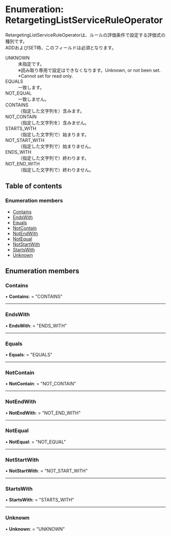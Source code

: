 # Enumeration: RetargetingListServiceRuleOperator


<div lang=\"ja\">RetargetingListServiceRuleOperatorは、ルールの評価条件で設定する評価式の種別です。<br> ADDおよびSET時、このフィールドは必須となります。</div>  <dl class=term>   <dt class=\"term__item\">UNKNOWN</dt>   <dd class=\"term__desc\"><span lang=\"ja\">未指定です。<br>※読み取り専用で設定はできなくなります。</span><span lang=\"en\">Unknown, or not been set.<br>*Cannot set for read only.</span></dd>   <dt class=\"term__item\">EQUALS</dt>   <dd class=\"term__desc\"><span lang=\"ja\">一致します。</span></dd>   <dt class=\"term__item\">NOT_EQUAL</dt>   <dd class=\"term__desc\"><span lang=\"ja\">一致しません。</span></dd>   <dt class=\"term__item\">CONTAINS</dt>   <dd class=\"term__desc\"><span lang=\"ja\">（指定した文字列を）含みます。</span></dd>   <dt class=\"term__item\">NOT_CONTAIN</dt>   <dd class=\"term__desc\"><span lang=\"ja\">（指定した文字列を）含みません。</span></dd>   <dt class=\"term__item\">STARTS_WITH</dt>   <dd class=\"term__desc\"><span lang=\"ja\">（指定した文字列で）始まります。</span></dd>   <dt class=\"term__item\">NOT_START_WITH</dt>   <dd class=\"term__desc\"><span lang=\"ja\">（指定した文字列で）始まりません。</span></dd>   <dt class=\"term__item\">ENDS_WITH</dt>   <dd class=\"term__desc\"><span lang=\"ja\">（指定した文字列で）終わります。</span></dd>   <dt class=\"term__item\">NOT_END_WITH</dt>   <dd class=\"term__desc\"><span lang=\"ja\">（指定した文字列で）終わりません。</span></dd> </dl>

## Table of contents

### Enumeration members

- [Contains](retargetinglistserviceruleoperator.md#contains)
- [EndsWith](retargetinglistserviceruleoperator.md#endswith)
- [Equals](retargetinglistserviceruleoperator.md#equals)
- [NotContain](retargetinglistserviceruleoperator.md#notcontain)
- [NotEndWith](retargetinglistserviceruleoperator.md#notendwith)
- [NotEqual](retargetinglistserviceruleoperator.md#notequal)
- [NotStartWith](retargetinglistserviceruleoperator.md#notstartwith)
- [StartsWith](retargetinglistserviceruleoperator.md#startswith)
- [Unknown](retargetinglistserviceruleoperator.md#unknown)

## Enumeration members

### Contains

• **Contains**: = "CONTAINS"

___

### EndsWith

• **EndsWith**: = "ENDS\_WITH"

___

### Equals

• **Equals**: = "EQUALS"

___

### NotContain

• **NotContain**: = "NOT\_CONTAIN"

___

### NotEndWith

• **NotEndWith**: = "NOT\_END\_WITH"

___

### NotEqual

• **NotEqual**: = "NOT\_EQUAL"

___

### NotStartWith

• **NotStartWith**: = "NOT\_START\_WITH"

___

### StartsWith

• **StartsWith**: = "STARTS\_WITH"

___

### Unknown

• **Unknown**: = "UNKNOWN"
